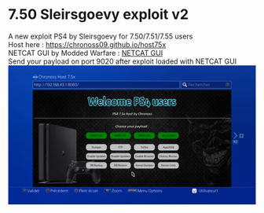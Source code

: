 # 7.50 Sleirsgoevy exploit v2
A new exploit PS4 by Sleirsgoevy for 7.50/7.51/7.55 users  
Host here : https://chronoss09.github.io/host75x  
NETCAT GUI by Modded Warfare : [NETCAT GUI](https://www.mediafire.com/file/zts1sb5vybeylez/NetCat_GUI_by_Modded_Warfare.zip/file)  
Send your payload on port 9020 after exploit loaded with NETCAT GUI
![Screenshot](https://github.com/chronoss09/host75x/blob/main/20210318003914.jpg)
